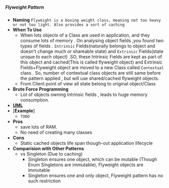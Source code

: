 ##### Flyweight Pattern
- **Naming** `Flyweight is a boxing weight class, meaning not too heavy or not too light. Also provides a sort of caching`
- **When To Use**
    - When lots objects of a Class are used in application, and they consume lots of memory . On analysing object fields ,you found two types of fields . `Intrinsic` Fields(naturally belongs to object and doesn't change much or shareable state) and   `Extrinsic` Fields(state unique to each object) .SO, these Intrinsic Fields are kept as part of this object and cached(This is called flyweight object) and  Extrinsic Fields+Flyweight object are moved to a new Class called `Contextual` class . So, number of contextual class objects are still same before the pattern applied , but will use shared/cached flyweight objects.
    - From Client point of view all state belong to original object/Class
- **Brute Force Programming**
    - Lot of objects owning Intrinsic fields , leads to huge memory consumption.
- [**UML**](UML.puml)
- [**Example**]
    - `TODO`
- **Pros**
    - save lots of RAM.
    - No need of creating many classes
- **Cons**
    - Static cached objects life span though-out application lifecycle
- **Comparision with Other Patterns**
    - vs Singleton (Due to caching)
        - Singleton ensures one object, which can be mutable (Though Enum Singletons are immutable), Flyweight objects are immutable
        - Singleton ensures one and only object, Flyweight pattern has no such restriction

